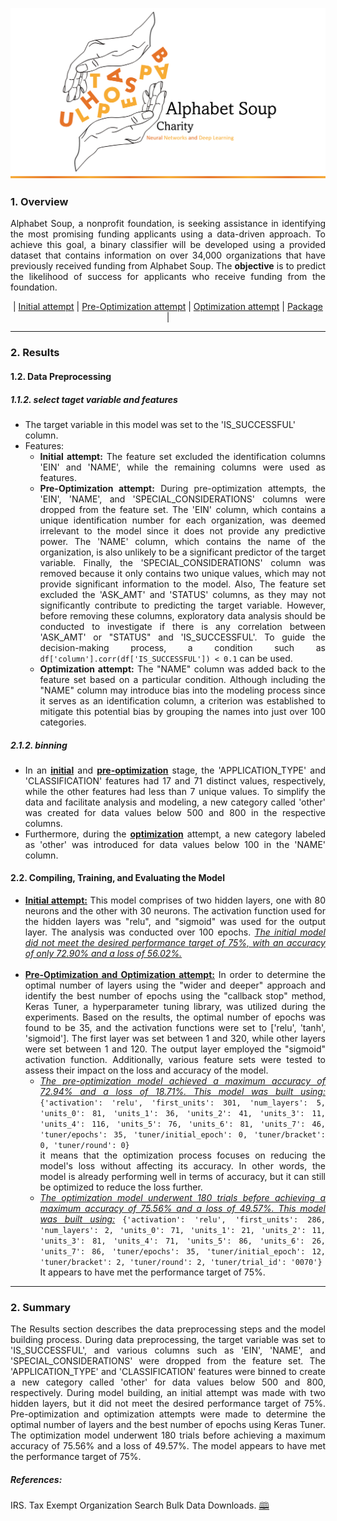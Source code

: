 <p align="center">
<img src="https://github.com/theidari/alphabet_soup/blob/main/assets/header.png" width=900px>
</p>
<h3>1. Overview</h3>
<p align="justify">Alphabet Soup, a nonprofit foundation, is seeking assistance in identifying the most promising funding applicants using a data-driven approach. To achieve this goal, a binary classifier will be developed using a provided dataset that contains information on over 34,000 organizations that have previously received funding from Alphabet Soup. The <b>objective</b> is to predict the likelihood of success for applicants who receive funding from the foundation.</P>
<p align="center"> | <a href="https://github.com/theidari/alphabet_soup/blob/main/src/AlphabetSoupCharity.ipynb">Initial attempt</a> | <a href="https://github.com/theidari/alphabet_soup/blob/main/src/AlphabetSoupCharity_Optimization.ipynb">Pre-Optimization attempt</a> | <a href="https://github.com/theidari/alphabet_soup/blob/main/src/AlphabetSoupCharity_Optimization_Name.ipynb">Optimization attempt</a> | <a href="https://github.com/theidari/alphabet_soup/tree/main/src/package">Package</a> | </p>

<hr>
<h3>2. Results</h3>
<h4>1.2. Data Preprocessing</h4>
<h5>1.1.2. select taget variable and features</h5>
<ul>
<li>The target variable in this model was set to the 'IS_SUCCESSFUL' column.</li>
<li>Features: 
<ul>
<li align="justify"><b>Initial attempt:</b> The feature set excluded the identification columns 'EIN' and 'NAME', while the remaining columns were used as features.</li>
<li align="justify"><b>Pre-Optimization attempt:</b> During pre-optimization attempts, the 'EIN', 'NAME', and 'SPECIAL_CONSIDERATIONS' columns were dropped from the feature set. The 'EIN' column, which contains a unique identification number for each organization, was deemed irrelevant to the model since it does not provide any predictive power. The 'NAME' column, which contains the name of the organization, is also unlikely to be a significant predictor of the target variable. Finally, the 'SPECIAL_CONSIDERATIONS' column was removed because it only contains two unique values, which may not provide significant information to the model. Also, The feature set excluded the 'ASK_AMT' and 'STATUS' columns, as they may not significantly contribute to predicting the target variable. However, before removing these columns, exploratory data analysis should be conducted to investigate if there is any correlation between 'ASK_AMT' or "STATUS" and 'IS_SUCCESSFUL'. To guide the decision-making process, a condition such as <code>df['column'].corr(df['IS_SUCCESSFUL']) < 0.1</code> can be used. </li>
<li align="justify"><b>Optimization attempt:</b> The "NAME" column was added back to the feature set based on a particular condition. Although including the "NAME" column may introduce bias into the modeling process since it serves as an identification column, a criterion was established to mitigate this potential bias by grouping the names into just over 100 categories.</li>
</ul>
</li>
</ul>
<h5>2.1.2. binning</h5>
<ul align="justify">
<li>In an <b><ins>initial</ins></b> and <b><ins>pre-optimization</ins></b> stage, the 'APPLICATION_TYPE' and 'CLASSIFICATION' features had 17 and 71 distinct values, respectively, while the other features had less than 7 unique values. To simplify the data and facilitate analysis and modeling, a new category called 'other' was created for data values below 500 and 800 in the respective columns.</li>
<li>Furthermore, during the <b><ins>optimization</ins></b> attempt, a new category labeled as 'other' was introduced for data values below 100 in the 'NAME' column.</li>
</ul>

<h4>2.2. Compiling, Training, and Evaluating the Model</h4>
<ul align="justify">
<li align="justify"><b><ins>Initial attempt:</ins></b> This model comprises of two hidden layers, one with 80 neurons and the other with 30 neurons. The activation function used for the hidden layers was "relu", and "sigmoid" was used for the output layer. The analysis was conducted over 100 epochs. <i><ins>The initial model did not meet the desired performance target of 75%, with an accuracy of only 72.90% and a loss of 56.02%.</ins></i></li><br>
  
<li align="justify"><b><ins>Pre-Optimization and Optimization attempt:</ins></b> In order to determine the optimal number of layers using the "wider and deeper" approach and identify the best number of epochs using the "callback stop" method, Keras Tuner, a hyperparameter tuning library, was utilized during the experiments. Based on the results, the optimal number of epochs was found to be 35, and the activation functions were set to ['relu', 'tanh', 'sigmoid']. The first layer was set between 1 and 320, while other layers were set between 1 and 120. The output layer employed the "sigmoid" activation function. Additionally, various feature sets were tested to assess their impact on the loss and accuracy of the model.
<ul>
<li><i><ins>The pre-optimization model achieved a maximum accuracy of 72.94% and a loss of 18.71%. This model was built using:</ins></i> <code>{'activation': 'relu', 'first_units': 301, 'num_layers': 5, 'units_0': 81, 'units_1': 36, 'units_2': 41, 'units_3': 11, 'units_4': 116, 'units_5': 76, 'units_6': 81, 'units_7': 46, 'tuner/epochs': 35, 'tuner/initial_epoch': 0, 'tuner/bracket': 0, 'tuner/round': 0}</code><br>it means that the optimization process focuses on reducing the model's loss without affecting its accuracy. In other words, the model is already performing well in terms of accuracy, but it can still be optimized to reduce the loss further.</li>

<li><i><ins>The optimization model underwent 180 trials before achieving a maximum accuracy of 75.56% and a loss of 49.57%. This model was built using:</ins></i> <code>{'activation': 'relu', 'first_units': 286, 'num_layers': 2, 'units_0': 71, 'units_1': 21, 'units_2': 11, 'units_3': 81, 'units_4': 71, 'units_5': 86, 'units_6': 26, 'units_7': 86, 'tuner/epochs': 35, 'tuner/initial_epoch': 12, 'tuner/bracket': 2, 'tuner/round': 2, 'tuner/trial_id': '0070'}</code><br> It appears to have met the performance target of 75%.</li>
</li>
</ul>
</li>
 
</ul>

<hr>
<h3>2. Summary</h3>
<p align="justify">
The Results section describes the data preprocessing steps and the model building process. During data preprocessing, the target variable was set to 'IS_SUCCESSFUL', and various columns such as 'EIN', 'NAME', and 'SPECIAL_CONSIDERATIONS' were dropped from the feature set. The 'APPLICATION_TYPE' and 'CLASSIFICATION' features were binned to create a new category called 'other' for data values below 500 and 800, respectively. During model building, an initial attempt was made with two hidden layers, but it did not meet the desired performance target of 75%. Pre-optimization and optimization attempts were made to determine the optimal number of layers and the best number of epochs using Keras Tuner. The optimization model underwent 180 trials before achieving a maximum accuracy of 75.56% and a loss of 49.57%. The model appears to have met the performance target of 75%.</p>

<h5>References:</h5>
IRS. Tax Exempt Organization Search Bulk Data Downloads. <a href="https://www.irs.gov/">🕮</a>
